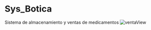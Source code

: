 # Sys_Botica
Sistema de almacenamiento y ventas de medicamentos
![ventaView](https://user-images.githubusercontent.com/45782176/70743250-5d844d80-1ced-11ea-9e1c-18e1d623007c.png)
